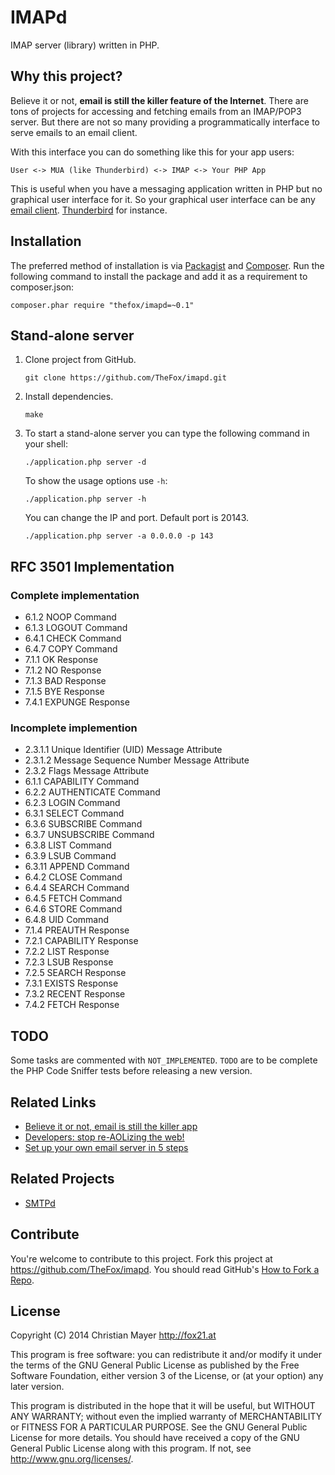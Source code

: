 # IMAPd
IMAP server (library) written in PHP.

## Why this project?
Believe it or not, **email is still the killer feature of the Internet**. There are tons of projects for accessing and fetching emails from an IMAP/POP3 server. But there are not so many providing a programmatically interface to serve emails to an email client.

With this interface you can do something like this for your app users:

	User <-> MUA (like Thunderbird) <-> IMAP <-> Your PHP App

This is useful when you have a messaging application written in PHP but no graphical user interface for it. So your graphical user interface can be any [email client](http://en.wikipedia.org/wiki/Email_client). [Thunderbird](https://www.mozilla.org/en-US/thunderbird/) for instance.

## Installation
The preferred method of installation is via [Packagist](https://packagist.org/packages/thefox/imapd) and [Composer](https://getcomposer.org/). Run the following command to install the package and add it as a requirement to composer.json:

`composer.phar require "thefox/imapd=~0.1"`

## Stand-alone server
1. Clone project from GitHub.

	`git clone https://github.com/TheFox/imapd.git`

2. Install dependencies.

	`make`

3. To start a stand-alone server you can type the following command in your shell:

	`./application.php server -d`
	
	To show the usage options use `-h`:
	
	`./application.php server -h`
	
	You can change the IP and port. Default port is 20143.
	
	`./application.php server -a 0.0.0.0 -p 143`

## RFC 3501 Implementation
### Complete implementation
- 6.1.2 NOOP Command
- 6.1.3 LOGOUT Command
- 6.4.1 CHECK Command
- 6.4.7 COPY Command
- 7.1.1 OK Response
- 7.1.2 NO Response
- 7.1.3 BAD Response
- 7.1.5 BYE Response
- 7.4.1 EXPUNGE Response

### Incomplete implemention
- 2.3.1.1 Unique Identifier (UID) Message Attribute
- 2.3.1.2 Message Sequence Number Message Attribute
- 2.3.2 Flags Message Attribute
- 6.1.1 CAPABILITY Command
- 6.2.2 AUTHENTICATE Command
- 6.2.3 LOGIN Command
- 6.3.1 SELECT Command
- 6.3.6 SUBSCRIBE Command
- 6.3.7 UNSUBSCRIBE Command
- 6.3.8 LIST Command
- 6.3.9 LSUB Command
- 6.3.11 APPEND Command
- 6.4.2 CLOSE Command
- 6.4.4 SEARCH Command
- 6.4.5 FETCH Command
- 6.4.6 STORE Command
- 6.4.8 UID Command
- 7.1.4 PREAUTH Response
- 7.2.1 CAPABILITY Response
- 7.2.2 LIST Response
- 7.2.3 LSUB Response
- 7.2.5 SEARCH Response
- 7.3.1 EXISTS Response
- 7.3.2 RECENT Response
- 7.4.2 FETCH Response

## TODO
Some tasks are commented with `NOT_IMPLEMENTED`. `TODO` are to be complete the PHP Code Sniffer tests before releasing a new version.

## Related Links
- [Believe it or not, email is still the killer app](http://www.digitaltrends.com/mobile/believe-it-or-not-email-is-still-the-killer-app/#!bs4oTU)
- [Developers: stop re-AOLizing the web!](http://technicalfault.net/2014/07/03/developers-stop-re-aolizing-the-web/)
- [Set up your own email server in 5 steps](https://forum.bytemark.co.uk/t/set-up-your-own-email-server-in-5-steps/1864)

## Related Projects
- [SMTPd](https://github.com/TheFox/smtpd)

## Contribute
You're welcome to contribute to this project. Fork this project at <https://github.com/TheFox/imapd>. You should read GitHub's [How to Fork a Repo](https://help.github.com/articles/fork-a-repo).

## License
Copyright (C) 2014 Christian Mayer <http://fox21.at>

This program is free software: you can redistribute it and/or modify it under the terms of the GNU General Public License as published by the Free Software Foundation, either version 3 of the License, or (at your option) any later version.

This program is distributed in the hope that it will be useful, but WITHOUT ANY WARRANTY; without even the implied warranty of MERCHANTABILITY or FITNESS FOR A PARTICULAR PURPOSE. See the GNU General Public License for more details. You should have received a copy of the GNU General Public License along with this program. If not, see <http://www.gnu.org/licenses/>.
